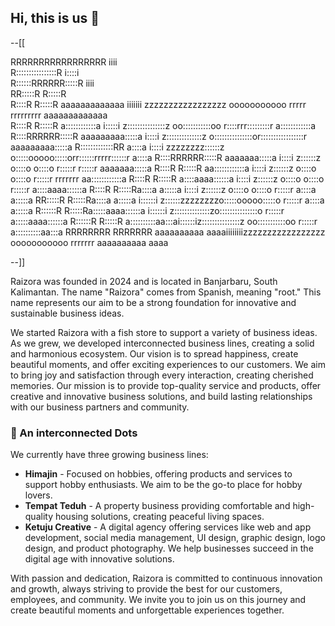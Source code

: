 ## Hi, this is us 👋


--[[
                                                                                                                      
                                                                                                                      
RRRRRRRRRRRRRRRRR                       iiii                                                                          
R::::::::::::::::R                     i::::i                                                                         
R::::::RRRRRR:::::R                     iiii                                                                          
RR:::::R     R:::::R                                                                                                  
  R::::R     R:::::R  aaaaaaaaaaaaa   iiiiiii zzzzzzzzzzzzzzzzz   ooooooooooo   rrrrr   rrrrrrrrr     aaaaaaaaaaaaa   
  R::::R     R:::::R  a::::::::::::a  i:::::i z:::::::::::::::z oo:::::::::::oo r::::rrr:::::::::r    a::::::::::::a  
  R::::RRRRRR:::::R   aaaaaaaaa:::::a  i::::i z::::::::::::::z o:::::::::::::::or:::::::::::::::::r   aaaaaaaaa:::::a 
  R:::::::::::::RR             a::::a  i::::i zzzzzzzz::::::z  o:::::ooooo:::::orr::::::rrrrr::::::r           a::::a 
  R::::RRRRRR:::::R     aaaaaaa:::::a  i::::i       z::::::z   o::::o     o::::o r:::::r     r:::::r    aaaaaaa:::::a 
  R::::R     R:::::R  aa::::::::::::a  i::::i      z::::::z    o::::o     o::::o r:::::r     rrrrrrr  aa::::::::::::a 
  R::::R     R:::::R a::::aaaa::::::a  i::::i     z::::::z     o::::o     o::::o r:::::r             a::::aaaa::::::a 
  R::::R     R:::::Ra::::a    a:::::a  i::::i    z::::::z      o::::o     o::::o r:::::r            a::::a    a:::::a 
RR:::::R     R:::::Ra::::a    a:::::a i::::::i  z::::::zzzzzzzzo:::::ooooo:::::o r:::::r            a::::a    a:::::a 
R::::::R     R:::::Ra:::::aaaa::::::a i::::::i z::::::::::::::zo:::::::::::::::o r:::::r            a:::::aaaa::::::a 
R::::::R     R:::::R a::::::::::aa:::ai::::::iz:::::::::::::::z oo:::::::::::oo  r:::::r             a::::::::::aa:::a
RRRRRRRR     RRRRRRR  aaaaaaaaaa  aaaaiiiiiiiizzzzzzzzzzzzzzzzz   ooooooooooo    rrrrrrr              aaaaaaaaaa  aaaa
                                                                                                                      
                                                                                                                      
                                                                                                                      
                                                                                                                      
                                                                                                                      
                                                                                                                      
                                                                                                                      
--]]


Raizora was founded in 2024 and is located in Banjarbaru, South Kalimantan. The name "Raizora" comes from Spanish, meaning "root." This name represents our aim to be a strong foundation for innovative and sustainable business ideas.

We started Raizora with a fish store to support a variety of business ideas. As we grew, we developed interconnected business lines, creating a solid and harmonious ecosystem.
Our vision is to spread happiness, create beautiful moments, and offer exciting experiences to our customers. We aim to bring joy and satisfaction through every interaction, creating cherished memories. Our mission is to provide top-quality service and products, offer creative and innovative business solutions, and build lasting relationships with our business partners and community.

### 🍿 An interconnected Dots
We currently have three growing business lines:
- **Himajin** - Focused on hobbies, offering products and services to support hobby enthusiasts. We aim to be the go-to place for hobby lovers.
- **Tempat Teduh** - A property business providing comfortable and high-quality housing solutions, creating peaceful living spaces.
- **Ketuju Creative** - A digital agency offering services like web and app development, social media management, UI design, graphic design, logo design, and product photography. We help businesses succeed in the digital age with innovative solutions.

With passion and dedication, Raizora is committed to continuous innovation and growth, always striving to provide the best for our customers, employees, and community. We invite you to join us on this journey and create beautiful moments and unforgettable experiences together.
